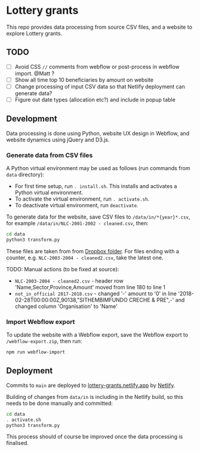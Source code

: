 # Lottery grants

This repo provides data processing from source CSV files, and a website to explore Lottery grants.

## TODO

- [ ] Avoid CSS `//` comments from webflow or post-process in webflow import. @Matt ?
- [ ] Show all time top 10 beneficiaries by amount on website
- [ ] Change processing of input CSV data so that Netlify deployment can generate data?
- [ ] Figure out date types (allocation etc?) and include in popup table

## Development

Data processing is done using Python, website UX design in Webflow, and website dynamics using jQuery and D3.js.

### Generate data from CSV files

A Python virtual environment may be used as follows (run commands from `data` directory):

- For first time setup, run `. install.sh`. This installs and activates a Python virtual environment.
- To activate the virtual environment, run `. activate.sh`.
- To deactivate virtual environment, run `deactivate`.

To generate data for the website, save CSV files to `/data/in/*{year}*.csv`, for example `/data/in/NLC-2001-2002 - cleaned.csv`, then:

```bash
cd data
python3 transform.py
```

These files are taken from from [Dropbox folder](https://www.dropbox.com/sh/v51lkxz82szx2dq/AAC7pdcLNGL9QonGhlqVlO5Ua/lottery). For files ending with a counter, e.g. `NLC-2003-2004 - cleaned2.csv`, take the latest one.

TODO: Manual actions (to be fixed at source):

- `NLC-2003-2004 - cleaned2.csv` - header row 'Name,Sector,Province,Amount' moved from line 180 to line 1
- `not_in_official 2017-2018.csv` - changed '-' amount to '0' in line '2018-02-28T00:00:00Z,90138,"SITHEMBIMFUNDO CRECHE & PRE",-' and changed column 'Organisation' to 'Name'


### Import Webflow export

To update the website with a Webflow export, save the Webflow export to `/webflow-export.zip`, then run:

```bash
npm run webflow-import
```

## Deployment

Commits to `main` are deployed to [lottery-grants.netlify.app](https://lottery-grants.netlify.app) by [Netlify](https://app.netlify.com/sites/lottery-grants).

Building of changes from `data/in` is including in the Netlify build, so this needs to be done manually and committed:

```bash
cd data
. activate.sh
python3 transform.py
```

This process should of course be improved once the data processing is finalised.
